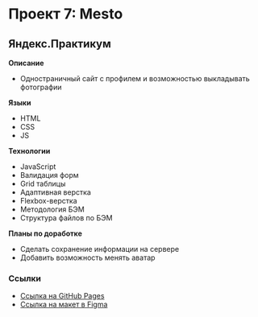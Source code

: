 # Проект 7: Mesto
## Яндекс.Практикум

**Описание**
* Одностраничный сайт с профилем и возможностью выкладывать фотографии

**Языки**
* HTML
* CSS
* JS

**Технологии**
* JavaScript
* Валидация форм
* Grid таблицы
* Адаптивная верстка
* Flexbox-верстка
* Методология БЭМ
* Структура файлов по БЭМ

**Планы по доработке**
* Сделать сохранение информации на сервере
* Добавить возможность менять аватар

### Ссылки
* [Ссылка на GitHub Pages](https://ungitmih.github.io/mesto/)
* [Ссылка на макет в Figma](https://www.figma.com/file/kRVLKwYG3d1HGLvh7JFWRT/JavaScript.-Sprint-6)
